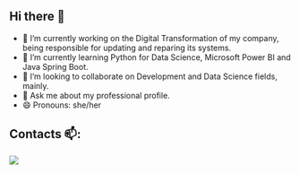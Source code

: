 ## Hi there 👋

- 🔭 I’m currently working on the Digital Transformation of my company, being responsible for updating and reparing its systems.
- 🌱 I’m currently learning Python for Data Science, Microsoft Power BI and Java Spring Boot.
- 👯 I’m looking to collaborate on Development and Data Science fields, mainly.
- 💬 Ask me about my professional profile.
- 😄 Pronouns: she/her

## Contacts 📫:

<div>
<a href="[https://www.linkedin.com/in/seu-usuário-linkedln-aqui](https://www.linkedin.com/in/rachelbarinosilva/)" target="_blank"><img loading="lazy" src="https://img.shields.io/badge/-LinkedIn-%230077B5?style=for-the-badge&logo=linkedin&logoColor=white" target="_blank"></a>   
</div>
